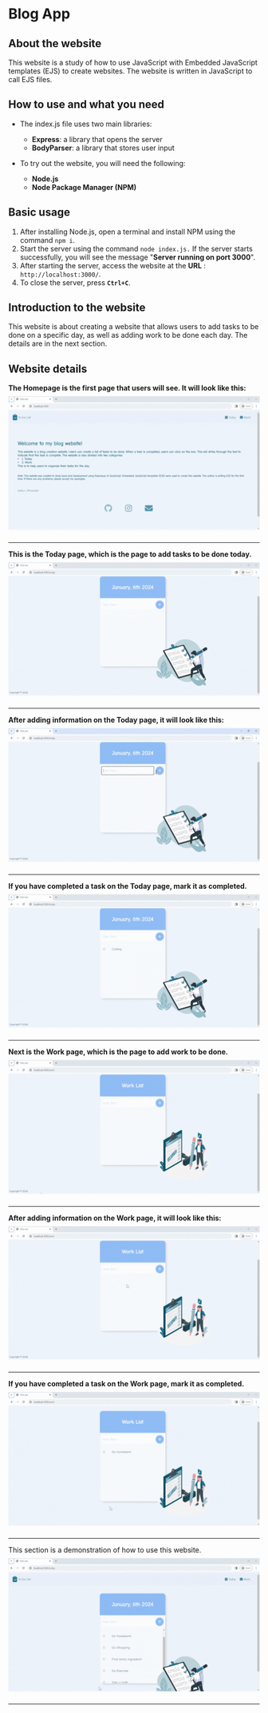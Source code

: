 # Blog App

## About the website

This website is a study of how to use JavaScript with Embedded JavaScript templates (EJS) to create websites. The website is written in JavaScript to call EJS files.

## How to use and what you need

* The index.js file uses two main libraries:
   * **Express**: a library that opens the server
   * **BodyParser**: a library that stores user input

* To try out the website, you will need the following:
   * **Node.js**
   * **Node Package Manager (NPM)**

## Basic usage
1. After installing Node.js, open a terminal and install NPM using the command `npm i`.
2. Start the server using the command `node index.js.` If the server starts successfully, you will see the message "**Server running on port 3000**".
3. After starting the server, access the website at the **URL** : `http://localhost:3000/`.
4. To close the server, press **`Ctrl+C`**.

## Introduction to the website
This website is about creating a website that allows users to add tasks to be done on a specific day, as well as adding work to be done each day. The details are in the next section.

## Website details

**The Homepage is the first page that users will see. It will look like this:**
![HomePage](gif/homepage.gif)
<hr />

**This is the Today page, which is the page to add tasks to be done today.**
![DamoToDayPage](gif/damotodaypage.gif)
<hr />

**After adding information on the Today page, it will look like this:**
![ToDayPageAdd](gif/todaypageadd.gif)
<hr />

**If you have completed a task on the Today page, mark it as completed.**
![ToDayPageWithMark](gif/todaypagewithmark.gif)
<hr />

**Next is the Work page, which is the page to add work to be done.**
![DamoWorkPage](gif/damoworkpage.gif)
<hr />

**After adding information on the Work page, it will look like this:**
![WorkPageAdd](gif/workpageadd.gif)
<hr />

**If you have completed a task on the Work page, mark it as completed.**
![WorkPageMark](gif/workpagemark.gif)
<hr />

This section is a demonstration of how to use this website.
![TodayUseCase](gif/todayusecase.gif)
<hr />

